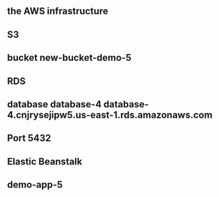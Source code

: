 ##  the AWS infrastructure
## S3
## bucket new-bucket-demo-5
## RDS
## database database-4 database-4.cnjrysejipw5.us-east-1.rds.amazonaws.com
## Port 5432

## Elastic Beanstalk
## demo-app-5


